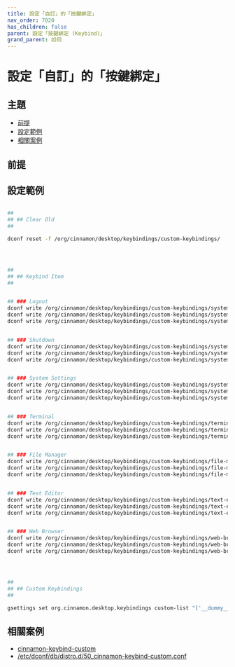 ```yaml
---
title: 設定「自訂」的「按鍵綁定」
nav_order: 7020
has_children: false
parent: 設定「按鍵綁定 (Keybind)」
grand_parent: 如何
---
```



# 設定「自訂」的「按鍵綁定」




## 主題

* [前提](#前提)
* [設定範例](#設定範例)
* [相關案例](#相關案例)




## 前提




## 設定範例

``` sh

##
## ## Clear Old
##

dconf reset -f /org/cinnamon/desktop/keybindings/custom-keybindings/




##
## ## Keybind Item
##


## ### Logout
dconf write /org/cinnamon/desktop/keybindings/custom-keybindings/system-logout/name "'System_Logout'"
dconf write /org/cinnamon/desktop/keybindings/custom-keybindings/system-logout/command "'cinnamon-session-quit --logout'"
dconf write /org/cinnamon/desktop/keybindings/custom-keybindings/system-logout/binding "['<Shift><Alt>x']"


## ### Shutdown
dconf write /org/cinnamon/desktop/keybindings/custom-keybindings/system-shutdown/name "'System_Shutdown'"
dconf write /org/cinnamon/desktop/keybindings/custom-keybindings/system-shutdown/command "'cinnamon-session-quit --power-off'"
dconf write /org/cinnamon/desktop/keybindings/custom-keybindings/system-shutdown/binding "['<Shift><Alt>z']"


## ### System Settings
dconf write /org/cinnamon/desktop/keybindings/custom-keybindings/system-settings/name "'System_Settings'"
dconf write /org/cinnamon/desktop/keybindings/custom-keybindings/system-settings/command "'cinnamon-settings'"
dconf write /org/cinnamon/desktop/keybindings/custom-keybindings/system-settings/binding "['<Shift><Alt>s']"


## ### Terminal
dconf write /org/cinnamon/desktop/keybindings/custom-keybindings/terminal/name "'Terminal'"
dconf write /org/cinnamon/desktop/keybindings/custom-keybindings/terminal/command "'gnome-terminal'"
dconf write /org/cinnamon/desktop/keybindings/custom-keybindings/terminal/binding "['<Alt>Return']"


## ### File Manager
dconf write /org/cinnamon/desktop/keybindings/custom-keybindings/file-manager/name "'File_Manager'"
dconf write /org/cinnamon/desktop/keybindings/custom-keybindings/file-manager/command "'nemo'"
dconf write /org/cinnamon/desktop/keybindings/custom-keybindings/file-manager/binding "['<Shift><Alt>f']"


## ### Text Editor
dconf write /org/cinnamon/desktop/keybindings/custom-keybindings/text-editor/name "'Text_Editor'"
dconf write /org/cinnamon/desktop/keybindings/custom-keybindings/text-editor/command "'xed'"
dconf write /org/cinnamon/desktop/keybindings/custom-keybindings/text-editor/binding "['<Shift><Alt>e']"


## ### Web Browser
dconf write /org/cinnamon/desktop/keybindings/custom-keybindings/web-browser/name "'Web_Browser'"
dconf write /org/cinnamon/desktop/keybindings/custom-keybindings/web-browser/command "'firefox --new-tab about:blank'"
dconf write /org/cinnamon/desktop/keybindings/custom-keybindings/web-browser/binding "['<Shift><Alt>b']"




##
## ## Custom Keybindings
##

gsettings set org.cinnamon.desktop.keybindings custom-list "['__dummy__', 'system-logout', 'system-shutdown', 'system-settings', 'terminal', 'file-manager', 'text-editor', 'web-browser']"


```




## 相關案例

* [cinnamon-keybind-custom](https://github.com/samwhelp/note-about-ubuntu/blob/gh-pages/_demo/adjustment/de/cinnamon/part/cinnamon-keybind-custom/config-install.sh)
* [/etc/dconf/db/distro.d/50_cinnamon-keybind-custom.conf](https://github.com/samwhelp/lika-live-build-respin-cinnamon/blob/main/asset/overlay/etc/dconf/db/distro.d/50_cinnamon-keybind-custom.conf)
